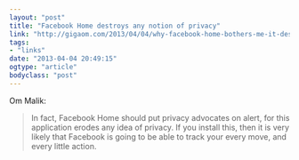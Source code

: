 ```yaml
---
layout: "post"
title: "Facebook Home destroys any notion of privacy"
link: "http://gigaom.com/2013/04/04/why-facebook-home-bothers-me-it-destroys-any-notion-of-privacy/?utm_source=loopinsight.com&utm_medium=referral&utm_campaign=Feed"
tags: 
- "links"
date: "2013-04-04 20:49:15"
ogtype: "article"
bodyclass: "post"
---
```


Om Malik:

> In fact, Facebook Home should put privacy advocates on alert, for this application erodes any idea of privacy. If you install this, then it is very likely that Facebook is going to be able to track your every move, and every little action.